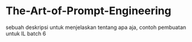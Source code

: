# The-Art-of-Prompt-Engineering
sebuah deskripsi untuk menjelaskan tentang apa aja, contoh pembuatan untuk IL batch 6
